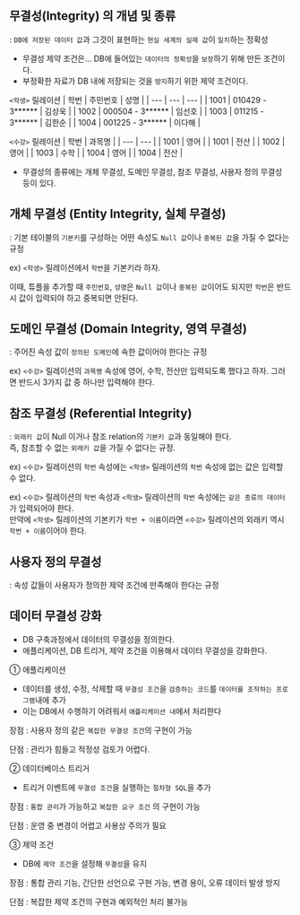 ## 무결성(Integrity) 의 개념 및 종류 

: `DB에 저장된 데이터 값`과 그것이 표현하는 `현실 세계의 실제 값`이 `일치`하는 정확성

- 무결성 제약 조건은... DB에 들어있는 `데이터의 정확성`을 `보장`하기 위해 만든 조건이다.
- 부정확한 자료가 DB 내에 저장되는 것을 `방지`하기 위한 제약 조건이다.

`<학생>` 릴레이션 
| 학번 | 주민번호 | 성명 | 
| --- | --- | --- | 
| 1001 | 010429 - 3****** | 김상욱 | 
| 1002 | 000504 - 3****** | 임선호 | 
| 1003 | 011215 - 3****** | 김한순 | 
| 1004 | 001225 - 3****** | 이다해 | 

`<수강>` 릴레이션 
| 학번 | 과목명 |
| --- | --- |
| 1001 | 영어 |
| 1001 | 전산 |
| 1002 | 영어 |
| 1003 | 수학 |
| 1004 | 영어 |
| 1004 | 전산 |

- 무결성의 종류에는 개체 무결성, 도메인 무결성, 참조 무결성, 사용자 정의 무결성 등이 있다.

## 개체 무결성 (Entity Integrity, 실체 무결성) 

: 기본 테이블의 `기본키`를 구성하는 어떤 속성도 `Null 값`이나 `중복된 값`을 가질 수 없다는 규정 

ex) `<학생>` 릴레이션에서 `학번`을 기본키라 하자. 

이때, 튜플을 추가할 때 `주민번호`, `성명`은 `Null 값`이나 `중복된 값`이어도 되지만 `학번`은 반드시 값이 입력되야 하고 중복되면 안된다.

## 도메인 무결성 (Domain Integrity, 영역 무결성) 

: 주어진 속성 값이 `정의된 도메인`에 속한 값이어야 한다는 규정 

ex) `<수강>` 릴레이션의 `과목명` 속성에 영어, 수학, 전산만 입력되도록 했다고 하자. 그러면 반드시 3가지 값 중 하나만 입력해야 한다.

## 참조 무결성 (Referential Integrity) 

: `외래키 값`이 Null 이거나 참조 relation의 `기본키 값`과 동일해야 한다.  
  즉, 참조할 수 없는 `외래키 값`을 가질 수 없다는 규정.
  
ex) `<수강>` 릴레이션의 `학번` 속성에는 `<학생>` 릴레이션의 `학번` 속성에 없는 값은 입력할 수 없다.

ex) `<수강>` 릴레이션의 `학번` 속성과 `<학생>` 릴레이션의 `학번` 속성에는 `같은 종류의 데이터`가 입력되어야 한다.  
    만약에 `<학생>` 릴레이션의 기본키가 `학번 + 이름`이라면 `<수강>` 릴레이션의 외래키 역시 `학번 + 이름`이어야 한다.
    

## 사용자 정의 무결성 

: 속성 값들이 사용자가 정의한 제약 조건에 만족해야 한다는 규정 

## 데이터 무결성 강화 

- DB 구축과정에서 데이터의 무결성을 정의한다.
- 애플리케이션, DB 트리거, 제약 조건을 이용해서 데이터 무결성을 강화한다.

① 애플리케이션 

- 데이터를 생성, 수정, 삭제할 때 `무결성 조건`을 `검증하는 코드`를 `데이터를 조작하는 프로그램`내에 추가
- 이는 DB에서 수행하기 어려워서 `애플리케이션 내`에서 처리한다

장점 : 사용자 정의 같은 `복잡한 무결성 조건`의 구현이 가능

단점 : 관리가 힘들고 적정성 검토가 어렵다.

② 데이터베이스 트리거

- 트리거 이벤트에 `무결성 조건`을 실행하는 `절차형 SQL`을 추가

장점 : `통합 관리`가 가능하고 `복잡한 요구 조건` 의 구현이 가능 

단점 : 운영 중 변경이 어렵고 사용상 주의가 필요

③ 제약 조건 

- DB에 `제약 조건`을 설정해 `무결성`을 유지

장점 : 통합 관리 기능, 간단한 선언으로 구현 가능, 변경 용이, 오류 데이터 발생 방지 

단점 : 복잡한 제약 조건의 구현과 예외적인 처리 불가능



























